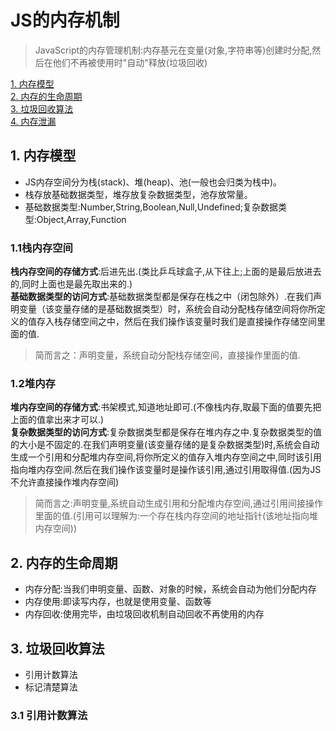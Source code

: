 # JS的内存机制
>JavaScript的内存管理机制:内存基元在变量(对象,字符串等)创建时分配,然后在他们不再被使用时"自动"释放(垃圾回收)

[1. 内存模型](#内存模型)  
[2. 内存的生命周期](#内存的生命周期)  
[3. 垃圾回收算法](#垃圾回收算法)  
[4. 内存泄漏](#内存泄漏)  

## <a id="内存模型">1. 内存模型</a>
* JS内存空间分为栈(stack)、堆(heap)、池(一般也会归类为栈中)。   
* 栈存放基础数据类型，堆存放复杂数据类型，池存放常量。  
* 基础数据类型:Number,String,Boolean,Null,Undefined;复杂数据类型:Object,Array,Function  

### 1.1栈内存空间
**栈内存空间的存储方式**:后进先出.(类比乒乓球盒子,从下往上;上面的是最后放进去的,同时上面也是最先取出来的.)  
**基础数据类型的访问方式**:基础数据类型都是保存在栈之中（闭包除外）.在我们声明变量（该变量存储的是基础数据类型）时，系统会自动分配栈存储空间将你所定义的值存入栈存储空间之中，然后在我们操作该变量时我们是直接操作存储空间里面的值.   
>简而言之：声明变量，系统自动分配栈存储空间，直接操作里面的值.    

### 1.2堆内存
**堆内存空间的存储方式**:书架模式,知道地址即可.(不像栈内存,取最下面的值要先把上面的值拿出来才可以.)  
**复杂数据类型的访问方式**:复杂数据类型都是保存在堆内存之中.复杂数据类型的值的大小是不固定的.在我们声明变量(该变量存储的是复杂数据类型)时,系统会自动生成一个引用和分配堆内存空间,将你所定义的值存入堆内存空间之中,同时该引用指向堆内存空间.然后在我们操作该变量时是操作该引用,通过引用取得值.(因为JS不允许直接操作堆内存空间)  
>简而言之:声明变量,系统自动生成引用和分配堆内存空间,通过引用间接操作里面的值.(引用可以理解为:一个存在栈内存空间的地址指针(该地址指向堆内存空间))  

## <a id="内存的生命周期">2. 内存的生命周期</a>

* 内存分配:当我们申明变量、函数、对象的时候，系统会自动为他们分配内存
* 内存使用:即读写内存，也就是使用变量、函数等
* 内存回收:使用完毕，由垃圾回收机制自动回收不再使用的内存

## <a id="垃圾回收算法">3. 垃圾回收算法</a>
* 引用计数算法
* 标记清楚算法

### 3.1 引用计数算法
